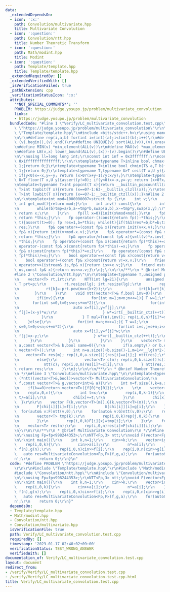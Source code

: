 ```yaml
---
data:
  _extendedDependsOn:
  - icon: ':x:'
    path: Convolution/multivariate.hpp
    title: Multivariate Convolution
  - icon: ':question:'
    path: Convolution/ntt.hpp
    title: Number Theoretic Transform
  - icon: ':question:'
    path: Math/modint.hpp
    title: Modint
  - icon: ':question:'
    path: Template/template.hpp
    title: Template/template.hpp
  _extendedRequiredBy: []
  _extendedVerifiedWith: []
  _isVerificationFailed: true
  _pathExtension: cpp
  _verificationStatusIcon: ':x:'
  attributes:
    '*NOT_SPECIAL_COMMENTS*': ''
    PROBLEM: https://judge.yosupo.jp/problem/multivariate_convolution
    links:
    - https://judge.yosupo.jp/problem/multivariate_convolution
  bundledCode: "#line 1 \"Verify/LC_multivariate_convolution.test.cpp\"\n#define PROBLEM\
    \ \"https://judge.yosupo.jp/problem/multivariate_convolution\"\r\n\r\n#line 1\
    \ \"Template/template.hpp\"\n#include <bits/stdc++.h>\r\nusing namespace std;\r\
    \n\r\n#define rep(i,a,b) for(int i=(int)(a);i<(int)(b);i++)\r\n#define ALL(v)\
    \ (v).begin(),(v).end()\r\n#define UNIQUE(v) sort(ALL(v)),(v).erase(unique(ALL(v)),(v).end())\r\
    \n#define MIN(v) *min_element(ALL(v))\r\n#define MAX(v) *max_element(ALL(v))\r\
    \n#define LB(v,x) lower_bound(ALL(v),(x))-(v).begin()\r\n#define UB(v,x) upper_bound(ALL(v),(x))-(v).begin()\r\
    \n\r\nusing ll=long long int;\r\nconst int inf = 0x3fffffff;\r\nconst ll INF =\
    \ 0x1fffffffffffffff;\r\n\r\ntemplate<typename T>inline bool chmax(T& a,T b){if(a<b){a=b;return\
    \ 1;}return 0;}\r\ntemplate<typename T>inline bool chmin(T& a,T b){if(a>b){a=b;return\
    \ 1;}return 0;}\r\ntemplate<typename T,typename U>T ceil(T x,U y){assert(y!=0);\
    \ if(y<0)x=-x,y=-y; return (x>0?(x+y-1)/y:x/y);}\r\ntemplate<typename T,typename\
    \ U>T floor(T x,U y){assert(y!=0); if(y<0)x=-x,y=-y; return (x>0?x/y:(x-y+1)/y);}\r\
    \ntemplate<typename T>int popcnt(T x){return __builtin_popcountll(x);}\r\ntemplate<typename\
    \ T>int topbit(T x){return (x==0?-1:63-__builtin_clzll(x));}\r\ntemplate<typename\
    \ T>int lowbit(T x){return (x==0?-1:__builtin_ctzll(x));}\n#line 2 \"Math/modint.hpp\"\
    \n\r\ntemplate<int mod=1000000007>struct fp {\r\n    int v;\r\n    static constexpr\
    \ int get_mod(){return mod;}\r\n    int inv() const{\r\n        int tmp,a=v,b=mod,x=1,y=0;\r\
    \n        while(b)tmp=a/b,a-=tmp*b,swap(a,b),x-=tmp*y,swap(x,y);\r\n        if(x<0){x+=mod;}\
    \ return x;\r\n    }\r\n    fp(ll x=0){init(x%mod+mod);}\r\n    fp& init(ll x){v=(x<mod?x:x-mod);\
    \ return *this;}\r\n    fp operator-()const{return fp()-*this;}\r\n    fp pow(ll\
    \ t){assert(t>=0); fp res=1,b=*this; while(t){if(t&1)res*=b;b*=b;t>>=1;} return\
    \ res;}\r\n    fp& operator+=(const fp& x){return init(v+x.v);}\r\n    fp& operator-=(const\
    \ fp& x){return init(v+mod-x.v);}\r\n    fp& operator*=(const fp& x){v=ll(v)*x.v%mod;\
    \ return *this;}\r\n    fp& operator/=(const fp& x){v=ll(v)*x.inv()%mod; return\
    \ *this;}\r\n    fp operator+(const fp& x)const{return fp(*this)+=x;}\r\n    fp\
    \ operator-(const fp& x)const{return fp(*this)-=x;}\r\n    fp operator*(const\
    \ fp& x)const{return fp(*this)*=x;}\r\n    fp operator/(const fp& x)const{return\
    \ fp(*this)/=x;}\r\n    bool operator==(const fp& x)const{return v==x.v;}\r\n\
    \    bool operator!=(const fp& x)const{return v!=x.v;}\r\n    friend istream&\
    \ operator>>(istream& is,fp& x){return is>>x.v;}\r\n    friend ostream& operator<<(ostream&\
    \ os,const fp& x){return os<<x.v;}\r\n};\r\n\r\n/**\r\n * @brief Modint\r\n */\n\
    #line 2 \"Convolution/ntt.hpp\"\n\r\ntemplate<typename T,unsigned p=3>struct NTT{\r\
    \n    vector<T> rt,irt;\r\n    NTT(int lg=21){\r\n        unsigned m=T::get_mod()-1;\
    \ T prt=p;\r\n        rt.resize(lg); irt.resize(lg);\r\n        rep(k,0,lg){\r\
    \n            rt[k]=-prt.pow(m>>(k+2));\r\n            irt[k]=rt[k].inv();\r\n\
    \        }\r\n    }\r\n    void ntt(vector<T>& f,bool inv=0){\r\n        int n=f.size();\r\
    \n        if(inv){\r\n            for(int m=1;m<n;m<<=1){ T w=1;\r\n         \
    \       for(int s=0,t=0;s<n;s+=m*2){\r\n                    for(int i=s,j=s+m;i<s+m;i++,j++){\r\
    \n                        auto x=f[i],y=f[j];\r\n                        f[i]=x+y;\
    \ f[j]=(x-y)*w;\r\n                    } w*=irt[__builtin_ctz(++t)];\r\n     \
    \           }\r\n             } T mul=T(n).inv(); rep(i,0,n)f[i]*=mul;\r\n   \
    \     }else{\r\n            for(int m=n;m>>=1;){ T w=1;\r\n                for(int\
    \ s=0,t=0;s<n;s+=m*2){\r\n                    for(int i=s,j=s+m;i<s+m;i++,j++){\r\
    \n                        auto x=f[i],y=f[j]*w;\r\n                        f[i]=x+y;\
    \ f[j]=x-y;\r\n                    } w*=rt[__builtin_ctz(++t)];\r\n          \
    \      }\r\n            }\r\n         }\r\n    }\r\n    vector<T> mult(const vector<T>&\
    \ a,const vector<T>& b,bool same=0){\r\n        if(a.empty() or b.empty())return\
    \ vector<T>();\r\n        int n=a.size()+b.size()-1,m=1<<__lg(n*2-1);\r\n    \
    \    vector<T> res(m); rep(i,0,a.size()){res[i]=a[i];} ntt(res);\r\n        if(same)rep(i,0,m)res[i]*=res[i];\r\
    \n        else{\r\n            vector<T> c(m); rep(i,0,b.size())c[i]=b[i];\r\n\
    \            ntt(c); rep(i,0,m)res[i]*=c[i];\r\n        } ntt(res,1); res.resize(n);\
    \ return res;\r\n    }\r\n};\r\n\r\n/**\r\n * @brief Number Theoretic Transform\r\
    \n */\n#line 3 \"Convolution/multivariate.hpp\"\n\r\ntemplate<typename T,void\
    \ (*ntt)(vector<T>&,bool)>vector<T> MultivariateConvolution\r\n    (const vector<T>&\
    \ f,const vector<T>& g,vector<int>& a){\r\n    int n=f.size(),k=a.size(),m=1<<__lg(4*n-1);\r\
    \n    if(k==0)return vector<T>({f[0]*g[0]});\r\n    \r\n    vector<int> chi(n);\r\
    \n    rep(x,0,n){\r\n        int t=x;\r\n        rep(i,0,k-1){\r\n           \
    \ t/=a[i];\r\n            chi[x]+=t;\r\n        }\r\n        chi[x]%=k;\r\n  \
    \  }\r\n\r\n    vector F(k,vector<T>(m)),G(k,vector<T>(m));\r\n    rep(i,0,n){\r\
    \n        F[chi[i]][i]=f[i];\r\n        G[chi[i]][i]=g[i];\r\n    }\r\n\r\n  \
    \  for(auto& v:F)ntt(v,0);\r\n    for(auto& v:G)ntt(v,0);\r\n    rep(x,0,m){\r\
    \n        vector<T> tmp(k);\r\n        rep(i,0,k)rep(j,0,k){\r\n            tmp[(i+j)%k]+=F[i][x]*G[j][x];\r\
    \n        }\r\n        rep(i,0,k)F[i][x]=tmp[i];\r\n    }\r\n    for(auto& v:F)ntt(v,1);\r\
    \n    vector<T> res(n);\r\n    rep(i,0,n)res[i]=F[chi[i]][i];\r\n    return res;\r\
    \n}\r\n\r\n/**\r\n * @brief Multivariate Convolution\r\n */\n#line 7 \"Verify/LC_multivariate_convolution.test.cpp\"\
    \n\r\nusing Fp=fp<998244353>;\r\nNTT<Fp,3> ntt;\r\nvoid F(vector<Fp>& a,bool f){ntt.ntt(a,f);}\r\
    \n\r\nint main(){\r\n    int k,n=1;\r\n    cin>>k;\r\n    vector<int> a(k);\r\n\
    \    rep(i,0,k){\r\n        cin>>a[i];\r\n        n*=a[i];\r\n    }\r\n    vector<Fp>\
    \ f(n),g(n);\r\n    rep(i,0,n)cin>>f[i];\r\n    rep(i,0,n)cin>>g[i];\r\n\r\n \
    \   auto res=MultivariateConvolution<Fp,F>(f,g,a);\r\n    for(auto& x:res)cout<<x<<'\\\
    n';\r\n    return 0;\r\n}\n"
  code: "#define PROBLEM \"https://judge.yosupo.jp/problem/multivariate_convolution\"\
    \r\n\r\n#include \"Template/template.hpp\"\r\n#include \"Math/modint.hpp\"\r\n\
    #include \"Convolution/ntt.hpp\"\r\n#include \"Convolution/multivariate.hpp\"\r\
    \n\r\nusing Fp=fp<998244353>;\r\nNTT<Fp,3> ntt;\r\nvoid F(vector<Fp>& a,bool f){ntt.ntt(a,f);}\r\
    \n\r\nint main(){\r\n    int k,n=1;\r\n    cin>>k;\r\n    vector<int> a(k);\r\n\
    \    rep(i,0,k){\r\n        cin>>a[i];\r\n        n*=a[i];\r\n    }\r\n    vector<Fp>\
    \ f(n),g(n);\r\n    rep(i,0,n)cin>>f[i];\r\n    rep(i,0,n)cin>>g[i];\r\n\r\n \
    \   auto res=MultivariateConvolution<Fp,F>(f,g,a);\r\n    for(auto& x:res)cout<<x<<'\\\
    n';\r\n    return 0;\r\n}"
  dependsOn:
  - Template/template.hpp
  - Math/modint.hpp
  - Convolution/ntt.hpp
  - Convolution/multivariate.hpp
  isVerificationFile: true
  path: Verify/LC_multivariate_convolution.test.cpp
  requiredBy: []
  timestamp: '2023-01-17 02:40:02+09:00'
  verificationStatus: TEST_WRONG_ANSWER
  verifiedWith: []
documentation_of: Verify/LC_multivariate_convolution.test.cpp
layout: document
redirect_from:
- /verify/Verify/LC_multivariate_convolution.test.cpp
- /verify/Verify/LC_multivariate_convolution.test.cpp.html
title: Verify/LC_multivariate_convolution.test.cpp
---
```

